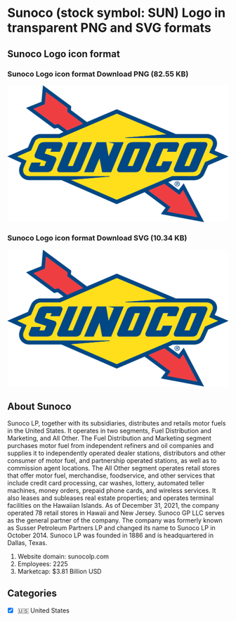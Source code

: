 # Sunoco (stock symbol: SUN) Logo in transparent PNG and SVG formats

## Sunoco Logo icon format

### Sunoco Logo icon format Download PNG (82.55 KB)

![Sunoco Logo icon format Download PNG (82.55 KB)](/img/orig/SUN-ecd04e32.png)

### Sunoco Logo icon format Download SVG (10.34 KB)

![Sunoco Logo icon format Download SVG (10.34 KB)](/img/orig/SUN-a2f85eb8.svg)

## About Sunoco

Sunoco LP, together with its subsidiaries, distributes and retails motor fuels in the United States. It operates in two segments, Fuel Distribution and Marketing, and All Other. The Fuel Distribution and Marketing segment purchases motor fuel from independent refiners and oil companies and supplies it to independently operated dealer stations, distributors and other consumer of motor fuel, and partnership operated stations, as well as to commission agent locations. The All Other segment operates retail stores that offer motor fuel, merchandise, foodservice, and other services that include credit card processing, car washes, lottery, automated teller machines, money orders, prepaid phone cards, and wireless services. It also leases and subleases real estate properties; and operates terminal facilities on the Hawaiian Islands. As of December 31, 2021, the company operated 78 retail stores in Hawaii and New Jersey. Sunoco GP LLC serves as the general partner of the company. The company was formerly known as Susser Petroleum Partners LP and changed its name to Sunoco LP in October 2014. Sunoco LP was founded in 1886 and is headquartered in Dallas, Texas.

1. Website domain: sunocolp.com
2. Employees: 2225
3. Marketcap: $3.81 Billion USD


## Categories
- [x] 🇺🇸 United States
